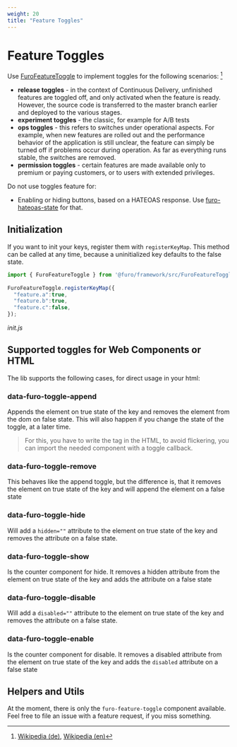 ```yaml
---
weight: 20
title: "Feature Toggles"
---
```


# Feature Toggles

Use [FuroFeatureToggle](/docs/modules/furo-framework/FuroFeatureToggle/) to implement toggles for the following scenarios:   [^1]

- **release toggles** - in the context of Continuous Delivery, unfinished features are toggled off, and only activated when the feature is ready. However, the source code is transferred to the master branch earlier and deployed to the various stages. 
- **experiment toggles** - the classic, for example for A/B tests 
- **ops toggles** - this refers to switches under operational aspects. For example, when new features are rolled out and the performance behavior of the application is still unclear, the feature can simply be turned off if problems occur during operation. As far as everything runs stable, the switches are removed.
- **permission toggles** - certain features are made available only to premium or paying customers, or to users with extended privileges.

Do not use toggles feature for:

- Enabling or hiding buttons, based on a HATEOAS response. Use [furo-hateoas-state](/docs/modules/furo-data/furo-hateoas-state/) for that. 


## Initialization
If you want to init your keys, register them with `registerKeyMap`.
This method can be called at any time, because a uninitialized key defaults to the false state.


```js
import { FuroFeatureToggle } from '@furo/framework/src/FuroFeatureToggler/FuroFeatureToggle.js';
  
FuroFeatureToggle.registerKeyMap({
  "feature.a":true,
  "feature.b":true,
  "feature.c":false,
});
```
*init.js*

## Supported toggles for Web Components or HTML
The lib supports the following cases, for direct usage in your html:

### data-furo-toggle-append
Appends the element on true state of the key and removes the element from the dom on false state.
This will also happen if you change the state of the toggle, at a later time.

> For this, you have to write the tag in the HTML, to avoid flickering, 
> you can import the needed component with a toggle callback.


### data-furo-toggle-remove
This behaves like the append toggle, but the difference is, that it
removes the element on true state of the key and will append the element on a false state

### data-furo-toggle-hide 
Will add a `hidden=""`  attribute to the element on true state of the key
and removes the attribute on a false state.

### data-furo-toggle-show
Is the counter component for hide. It removes a hidden attribute from the element on true state of the key and adds the attribute on a false state

### data-furo-toggle-disable
Will add a `disabled=""`  attribute to the element on true state of the key and removes the attribute on a false state.

### data-furo-toggle-enable
Is the counter component for disable. It removes a disabled attribute from the element on true state of the key and adds the `disabled` attribute on a false state



## Helpers and Utils
At the moment, there is only the `furo-feature-toggle` component available. 
Feel free to file an issue with a feature request, if you miss something.


[^1]: [Wikipedia (de)](https://de.wikipedia.org/wiki/Feature_Toggle), [Wikipedia (en)](https://en.wikipedia.org/wiki/Feature_toggle)
